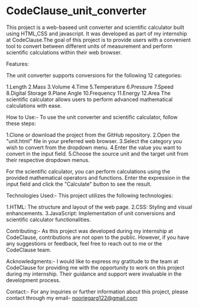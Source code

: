 # CodeClause_unit_converter

This project is a web-baseed unit converter and scientific calculator built using HTML,CSS and javascript. It was developed as part of my internship at CodeClause.The goal of this project is to provide users with a convenient tool to convert between different units of measurement and perform scientific calculations within their web browser.

Features:

The unit converter supports conversions for the following 12 categories:

1.Length
2.Mass
3.Volume
4.Time
5.Temperature
6.Pressure
7.Speed
8.Digital Storage
9.Plane Angle
10.Frequency
11.Energy
12.Area
The scientific calculator allows users to perform advanced mathematical calculations with ease.

How to Use:-
To use the unit converter and scientific calculator, follow these steps:

1.Clone or download the project from the GitHub repository.
2.Open the "unit.html" file in your preferred web browser.
3.Select the category you wish to convert from the dropdown menu.
4.Enter the value you want to convert in the input field.
5.Choose the source unit and the target unit from their respective dropdown menus.

For the scientific calculator, you can perform calculations using the provided mathematical operators and functions. Enter the expression in the input field and click the "Calculate" button to see the result.

Technologies Used:-
This project utilizes the following technologies:

1.HTML: The structure and layout of the web page.
2.CSS: Styling and visual enhancements.
3.JavaScript: Implementation of unit conversions and scientific calculator functionalities.

Contributing:-
As this project was developed during my internship at CodeClause, contributions are not open to the public. However, if you have any suggestions or feedback, feel free to reach out to me or the CodeClause team.

Acknowledgments:-
I would like to express my gratitude to the team at CodeClause for providing me with the opportunity to work on this project during my internship. Their guidance and support were invaluable in the development process.

Contact:-
For any inquiries or further information about this project, please contact through my email- nooriegarg122@gmail.com
